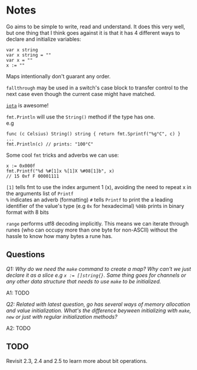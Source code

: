 # Notes

Go aims to be simple to write, read and understand. It does this very well, but one thing that I think goes against it is that it has 4 different ways to declare and initialize variables:

```golang
var x string
var x string = ""
var x = ""
x := ""
```

Maps intentionally don't guarant any order.

`fallthrough` may be used in a switch's case block to transfer control to the next case even though the current case might have matched.

[`iota`](https://yourbasic.org/golang/iota/) is awesome!

`fmt.Println` will use the `String()` method if the type has one.  
e.g
```golang
func (c Celsius) String() string { return fmt.Sprintf("%g°C", c) }
...
fmt.Println(c) // prints: "100°C"
```

Some cool `fmt` tricks and adverbs we can use:
```golang
x := 0x000f
fmt.Printf("%d %#[1]x %[1]X %#08[1]b", x)
// 15 0xf F 00001111
```
`[1]` tells fmt to use the index argument 1 (x), avoiding the need to repeat x in the arguments list of `Printf`  
`%` indicates an adverb (formatting)
`#` tells `Printf` to print the a leading identifier of the value's type (e.g `0x` for hexadecimal)
`%08b` prints in binary format with 8 bits

`range` performs utf8 decoding implicitly. This means we can iterate through runes (who can occupy more than one byte for non-ASCII) without the hassle to know how many bytes a rune has.

## Questions

*Q1: Why do we need the `make` command to create a map? Why can't we just declare it as a slice e.g `x := []string{}`. Same thing goes for channels or any other data structure that needs to use `make` to be initialized.*

A1: TODO

*Q2: Related with latest question, go has several ways of memory allocation and value initialization. What's the difference beyween initializing with `make`, `new` or just with regular initialization methods?*

A2: TODO


## TODO

Revisit 2.3, 2.4 and 2.5 to learn more about bit operations.